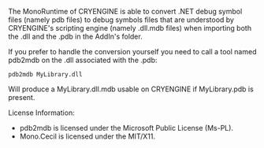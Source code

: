 The MonoRuntime of CRYENGINE is able to convert .NET debug symbol files (namely pdb files) to debug symbols files that are understood by CRYENGINE's scripting engine (namely .dll.mdb files) when importing both the .dll and the .pdb in the AddIn's folder.

If you prefer to handle the conversion yourself you need to call a tool named pdb2mdb on the .dll associated with the .pdb:

```
pdb2mdb MyLibrary.dll
```

Will produce a MyLibrary.dll.mdb usable on CRYENGINE if MyLibrary.pdb is present.

License Information:

* pdb2mdb is licensed under the Microsoft Public License (Ms-PL).
* Mono.Cecil is licensed under the MIT/X11.
